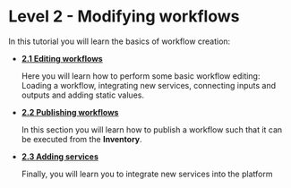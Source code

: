 # Level 2 - Modifying workflows

In this tutorial you will learn the basics of workflow creation:

- __[2.1 Editing workflows](part_1.md)__

	Here you will learn how to perform some basic workflow editing:
	Loading a workflow, integrating new services, connecting inputs and outputs and adding static values.

- __[2.2 Publishing workflows](part_2.md)__

	In this section you will learn how to publish a workflow such that it can be executed from the __Inventory__.

- __[2.3 Adding services](part_3.md)__

	Finally, you will learn you to integrate new services into the platform
